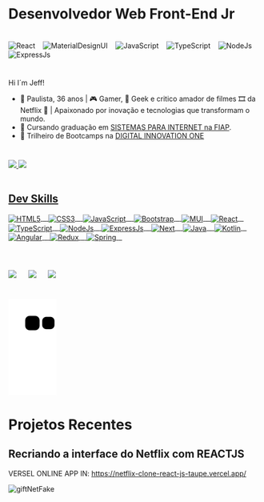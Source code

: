 #

# Desenvolvedor Web Front-End Jr 
<div style="display: inline_block"><br> 
  
<img align="center" alt="React" height="25"  src="https://img.shields.io/badge/React-20232A?style=for-the-badge&logo=react&logoColor=61DAFB">
<span>&nbsp;&nbsp;</span> 
    
<img align="center" alt="MaterialDesignUI" height="25"  src="https://img.shields.io/badge/Material--UI-0081CB?style=for-the-badge&logo=material-ui&logoColor=white">
<span>&nbsp;&nbsp;</span> 
  
<img align="center" alt="JavaScript" height="25"  src="https://img.shields.io/badge/JavaScript-323330?style=for-the-badge&logo=javascript&logoColor=F7DF1E">
<span>&nbsp;&nbsp;</span> 
  
<img align="center" alt="TypeScript" height="25"  src="https://img.shields.io/badge/TypeScript-007ACC?style=for-the-badge&logo=typescript&logoColor=white">
<span>&nbsp;&nbsp;</span> 
  
<img align="center" alt="NodeJs" height="25"  src="https://img.shields.io/badge/Node.js-339933?style=for-the-badge&logo=nodedotjs&logoColor=white">
<span>&nbsp;&nbsp;</span> 
  
<img align="center" alt="ExpressJs" height="25"  src="https://img.shields.io/badge/Express.js-000000?style=for-the-badge&logo=express&logoColor=white">
<span>&nbsp;&nbsp;</span> 
</div>

#

Hi I´m Jeff!

- 🔭  Paulista, 36 anos | 🎮 Gamer, 🖖 Geek e critico amador de filmes 🎞 da Netflix 🍿 | Apaixonado por inovação e tecnologias que transformam o mundo.<br>
- 🌱  Cursando graduação em [SISTEMAS PARA INTERNET na FIAP](https://www.fiap.com.br/graduacao/tecnologo/sistemas-para-internet/?gclid=Cj0KCQjw6NmHBhD2ARIsAI3hrM3aJH9HZjWwKgLyyndVQuW0zXOu38e-tnpCHlt76PrndNmoOfO6ruIaAk7NEALw_wcB).<br>
- 🧗 Trilheiro de Bootcamps na [DIGITAL INNOVATION ONE](https://web.digitalinnovation.one/users/jeferson_rgomes?tab=achievements) 

#

<div style="display: inline_block">
  <a href="https://beacons.ai/jefersonrgomes">
  <img height="150" src="https://github-readme-stats.vercel.app/api?username=jefersonrgomes&show_icons=true&theme=dracula&include_all_commits=true&count_private=true"/> <img height="150" src="https://github-readme-stats.vercel.app/api/top-langs/?username=jefersonrgomes&layout=compact&langs_count=16&theme=dracula"/>
</div>
 
<div style="display: inline_block"><br> 
  
 ## Dev Skills
 
<img align="center" alt="HTML5" height="25" src="https://img.shields.io/badge/HTML5-E34F26?style=for-the-badge&logo=html5&logoColor=white">
<span>&nbsp;&nbsp;</span>
<img align="center" alt="CSS3" height="25" src="https://img.shields.io/badge/CSS3-1572B6?style=for-the-badge&logo=css3&logoColor=white">
<span>&nbsp;&nbsp;</span>  
<img align="center" alt="JavaScript" height="25"  src="https://img.shields.io/badge/JavaScript-323330?style=for-the-badge&logo=javascript&logoColor=F7DF1E">
<span>&nbsp;&nbsp;</span>   
<img align="center" alt="Bootstrap "  height="25" src="https://img.shields.io/badge/Bootstrap-563D7C?style=for-the-badge&logo=bootstrap&logoColor=white">
<span>&nbsp;&nbsp;</span>
<img align="center" alt="MUI"  height="25" src="https://img.shields.io/badge/Material--UI-0081CB?style=for-the-badge&logo=material-ui&logoColor=white">
<span>&nbsp;&nbsp;</span> 
    
<img align="center" alt="React" height="25"  src="https://img.shields.io/badge/React-20232A?style=for-the-badge&logo=react&logoColor=61DAFB">
<span>&nbsp;&nbsp;</span> 
  
<img align="center" alt="TypeScript" height="25"  src="https://img.shields.io/badge/TypeScript-007ACC?style=for-the-badge&logo=typescript&logoColor=white">
<span>&nbsp;&nbsp;</span> 
  
<img align="center" alt="NodeJs" height="25"  src="https://img.shields.io/badge/Node.js-339933?style=for-the-badge&logo=nodedotjs&logoColor=white">
<span>&nbsp;&nbsp;</span> 
  
<img align="center" alt="ExpressJs" height="25"  src="https://img.shields.io/badge/Express.js-000000?style=for-the-badge&logo=express&logoColor=white">
<span>&nbsp;&nbsp;</span>  
  
<img align="center" alt="Next"  height="25" src="https://img.shields.io/badge/next.js-000000?style=for-the-badge&logo=nextdotjs&logoColor=white">
<span>&nbsp;&nbsp;</span>
  
<img align="center" alt="Java"  height="25" src="https://img.shields.io/badge/Java-ED8B00?style=for-the-badge&logo=java&logoColor=white">
<span>&nbsp;&nbsp;</span> 
  
<img align="center" alt="Kotlin"  height="25" src="https://img.shields.io/badge/Kotlin-0095D5?&style=for-the-badge&logo=kotlin&logoColor=white">
<span>&nbsp;&nbsp;</span> 

<img align="center" alt="Angular"  height="25" src="https://img.shields.io/badge/Angular-DD0031?style=for-the-badge&logo=angular&logoColor=white">
<span>&nbsp;&nbsp;</span>

<img align="center" alt="Redux"  height="25" src="https://img.shields.io/badge/Redux-593D88?style=for-the-badge&logo=redux&logoColor=white">
<span>&nbsp;&nbsp;</span>
<img align="center" alt="Spring"  height="25" src="https://img.shields.io/badge/Spring-6DB33F?style=for-the-badge&logo=spring&logoColor=white">
<span>&nbsp;&nbsp;</span>
</div>
  
#
 
<br>
<div  style="display: inline_block">
<a href="https://instagram.com/jefersonrgomes" target="_blank"><img src="https://img.shields.io/badge/-Instagram-%23E4405F?style=for-the-badge&logo=instagram&logoColor=white" width="135" target="_blank"></a> <span>&nbsp;&nbsp;&nbsp;&nbsp;</span> <a href="https://www.linkedin.com/in/jefersonribeirogomes" target="_blank"><img src="https://img.shields.io/badge/-LinkedIn-%230077B5?style=for-the-badge&logo=linkedin&logoColor=white"  width="135" target="_blank"></a> <span>&nbsp;&nbsp;&nbsp;&nbsp;</span>  <a href="https://discord.gg/jeferson.rgomes#5396" target="_blank"><img src="https://img.shields.io/badge/Discord-7289DA?style=for-the-badge&logo=discord&logoColor=white"  width="135" target="_blank"></a> 
</div> 
 
#
 
![Snake animation](https://github.com/jefersonrgomes/jefersonrgomes/blob/output/github-contribution-grid-snake.svg)
 
# Projetos Recentes
  
## Recriando a interface do Netflix com REACTJS

  VERSEL ONLINE APP IN: https://netflix-clone-react-js-taupe.vercel.app/
  
![giftNetFake](https://user-images.githubusercontent.com/10172471/140011966-6c6c9c49-d885-4e7d-8f19-a067dee25ca4.gif)

#
